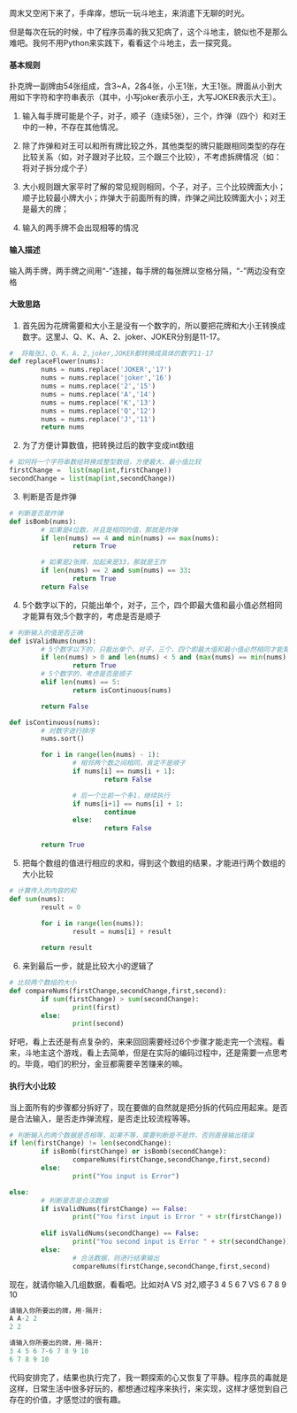 周末又空闲下来了，手痒痒，想玩一玩斗地主，来消遣下无聊的时光。

但是每次在玩的时候，中了程序员毒的我又犯病了，这个斗地主，貌似也不是那么难吧。我何不用Python来实践下，看看这个斗地主，去一探究竟。

#### 基本规则

扑克牌一副牌由54张组成，含3~A，2各4张，小王1张，大王1张。牌面从小到大用如下字符和字符串表示（其中，小写joker表示小王，大写JOKER表示大王）。

1. 输入每手牌可能是个子，对子，顺子（连续5张），三个，炸弹（四个）和对王中的一种，不存在其他情况。

2. 除了炸弹和对王可以和所有牌比较之外，其他类型的牌只能跟相同类型的存在比较关系（如，对子跟对子比较，三个跟三个比较），不考虑拆牌情况（如：将对子拆分成个子）

3.  大小规则跟大家平时了解的常见规则相同，个子，对子，三个比较牌面大小；顺子比较最小牌大小；炸弹大于前面所有的牌，炸弹之间比较牌面大小；对王是最大的牌；

4. 输入的两手牌不会出现相等的情况

#### 输入描述

输入两手牌，两手牌之间用“-”连接，每手牌的每张牌以空格分隔，“-”两边没有空格

#### 大致思路

1. 首先因为花牌需要和大小王是没有一个数字的，所以要把花牌和大小王转换成数字。这里J、Q、K、A、2、joker、JOKER分别是11-17。

```Python
#  将每张J、Q、K、A、2,joker,JOKER都转换成具体的数字11-17
def replaceFlower(nums):
        nums = nums.replace('JOKER','17')
        nums = nums.replace('joker','16')
        nums = nums.replace('2','15')
        nums = nums.replace('A','14')
        nums = nums.replace('K','13')
        nums = nums.replace('Q','12')
        nums = nums.replace('J','11')
        return nums
```

2. 为了方便计算数值，把转换过后的数字变成int数组

```Python
# 如何将一个字符串数组转换成整型数组，方便最大、最小值比较
firstChange =  list(map(int,firstChange))
secondChange = list(map(int,secondChange))
```

3. 判断是否是炸弹

```Python
# 判断是否是炸弹
def isBomb(nums):
        # 如果是4位数，并且是相同的值，那就是炸弹
        if len(nums) == 4 and min(nums) == max(nums):
                return True

        # 如果是2张牌，加起来是33，那就是王炸
        if len(nums) == 2 and sum(nums) == 33:
                return True
        return False
```

4. 5个数字以下的，只能出单个，对子，三个，四个即最大值和最小值必然相同才能算有效;5个数字的，考虑是否是顺子

```Python
# 判断输入的值是否正确
def isValidNums(nums):
        # 5个数字以下的，只能出单个，对子，三个，四个即最大值和最小值必然相同才能算有效
        if len(nums) > 0 and len(nums) < 5 and (max(nums) == min(nums)):
                return True
        # 5个数字的，考虑是否是顺子
        elif len(nums) == 5:
                return isContinuous(nums)

        return False
```

```Python
def isContinuous(nums):
        # 对数字进行排序
        nums.sort()

        for i in range(len(nums) - 1):
                # 相邻两个数之间相同，肯定不是顺子
                if nums[i] == nums[i + 1]:
                        return False

                # 后一个比前一个多1，继续执行
                if nums[i+1] == nums[i] + 1:
                        continue
                else:
                        return False
                       
        return True
```

5. 把每个数组的值进行相应的求和，得到这个数组的结果，才能进行两个数组的大小比较

```Python
# 计算传入的内容的和
def sum(nums):
        result = 0
       
        for i in range(len(nums)):
                result = nums[i] + result

        return result
```

6. 来到最后一步，就是比较大小的逻辑了

```Python
# 比较两个数组的大小
def compareNums(firstChange,secondChange,first,second):
        if sum(firstChange) > sum(secondChange):
                print(first)
        else:
                print(second)
```

好吧，看上去还是有点复杂的，来来回回需要经过6个步骤才能走完一个流程。看来，斗地主这个游戏，看上去简单，但是在实际的编码过程中，还是需要一点思考的。毕竟，咱们的积分，金豆都需要辛苦赚来的嘛。

#### 执行大小比较

当上面所有的步骤都分拆好了，现在要做的自然就是把分拆的代码应用起来。是否是合法输入，是否走炸弹流程，是否走比较流程等等。

```Python
# 判断输入的两个数据是否相等，如果不等，需要判断是不是炸，否则直接输出错误
if len(firstChange) != len(secondChange):
        if isBomb(firstChange) or isBomb(secondChange):
                compareNums(firstChange,secondChange,first,second)
        else:
                print("You input is Error")

else:
        # 判断是否是合法数据
        if isValidNums(firstChange) == False:
                print("You first input is Error " + str(firstChange))
                
        elif isValidNums(secondChange) == False:
                print("You second input is Error " + str(secondChange))
        else:
                # 合法数据，则进行结果输出
                compareNums(firstChange,secondChange,first,second)
```

现在，就请你输入几组数据，看看吧。比如对A VS 对2,顺子3 4 5 6 7 VS 6 7 8 9 10

```Python
请输入你所要出的牌，用-隔开:
A A-2 2
2 2

请输入你所要出的牌，用-隔开:
3 4 5 6 7-6 7 8 9 10
6 7 8 9 10
```

代码安排完了，结果也执行完了，我一颗探索的心又恢复了平静。程序员的毒就是这样，日常生活中很多好玩的，都想通过程序来执行，来实现，这样才感觉到自己存在的价值，才感觉过的很有趣。